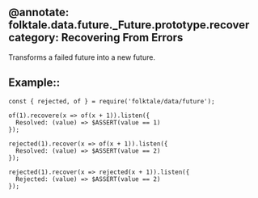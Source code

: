 @annotate: folktale.data.future._Future.prototype.recover
category: Recovering From Errors
---

Transforms a failed future into a new future.


## Example::

    const { rejected, of } = require('folktale/data/future');

    of(1).recovere(x => of(x + 1)).listen({
      Resolved: (value) => $ASSERT(value == 1)
    });

    rejected(1).recover(x => of(x + 1)).listen({
      Resolved: (value) => $ASSERT(value == 2)
    });

    rejected(1).recover(x => rejected(x + 1)).listen({
      Rejected: (value) => $ASSERT(value == 2)
    });
